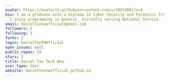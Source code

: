 ```yaml
---
avatar: https://avatars3.githubusercontent.com/u/20919861?v=4
bio: I am a graduate with a Diploma in Cyber Security and Forensics from Nanyang Polytechnic.
  I enjoy programming in general. Currently serving National Service.
email: danieltantwofficial@gmail.com
followers: 2
following: 3
forks: 2
login: DanielTanTWOfficial
open_issues: null
public_repos: 19
stars: 2
title: Daniel Tan Teck Wee
user_type: User
website: danieltantwofficial.github.io
---
```

